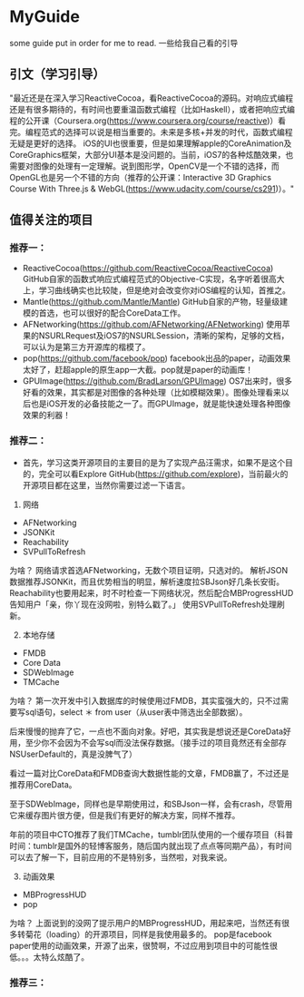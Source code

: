 # MyGuide
some guide put in order for me to read.
一些给我自己看的引导 

## 引文（学习引导）
 "最近还是在深入学习ReactiveCocoa，看ReactiveCocoa的源码。对响应式编程还是有很多期待的，有时间也要重温函数式编程（比如Haskell），或者把响应式编程的公开课（Coursera.org(https://www.coursera.org/course/reactive)）看完。编程范式的选择可以说是相当重要的。未来是多核+并发的时代，函数式编程无疑是更好的选择。
iOS的UI也很重要，但是如果理解apple的CoreAnimation及CoreGraphics框架，大部分UI基本是没问题的。当前，iOS7的各种炫酷效果，也需要对图像的处理有一定理解。说到图形学，OpenCV是一个不错的选择，而OpenGL也是另一个不错的方向（推荐的公开课：Interactive 3D Graphics Course With Three.js & WebGL(https://www.udacity.com/course/cs291)）。"

## 值得关注的项目
### 推荐一：
- ReactiveCocoa(https://github.com/ReactiveCocoa/ReactiveCocoa)
  GitHub自家的函数式响应式编程范式的Objective-C实现，名字听着很高大上，学习曲线确实也比较陡，但是绝对会改变你对iOS编程的认知，首推之。
- Mantle(https://github.com/Mantle/Mantle)
  GitHub自家的产物，轻量级建模的首选，也可以很好的配合CoreData工作。
- AFNetworking(https://github.com/AFNetworking/AFNetworking)
  使用苹果的NSURLRequest及iOS7的NSURLSession，清晰的架构，足够的文档，可以认为是第三方开源库的楷模了。
- pop(https://github.com/facebook/pop)
  facebook出品的paper，动画效果太好了，赶超apple的原生app一大截。pop就是paper的动画库！
- GPUImage(https://github.com/BradLarson/GPUImage)
  OS7出来时，很多好看的效果，其实都是对图像的各种处理（比如模糊效果）。图像处理看来以后也是iOS开发的必备技能之一了。而GPUImage，就是能快速处理各种图像效果的利器！

### 推荐二：
- 首先，学习这类开源项目的主要目的是为了实现产品汪需求，如果不是这个目的，完全可以看Explore GitHub(https://github.com/explore)，当前最火的开源项目都在这里，当然你需要过滤一下语言。
1. 网络
  - AFNetworking
  - JSONKit
  - Reachability
  - SVPullToRefresh

为啥？
  网络请求首选AFNetworking，无数个项目证明，只选对的。
  解析JSON数据推荐JSONKit，而且优势相当的明显，解析速度拉SBJson好几条长安街。
  Reachability也要用起来，时不时检查一下网络状况，然后配合MBProgressHUD告知用户「亲，你丫现在没网啦，别特么戳了。」
  使用SVPullToRefresh处理刷新。

2. 本地存储
  - FMDB
  - Core Data
  - SDWebImage
  - TMCache

为啥？
  第一次开发中引入数据库的时候使用过FMDB，其实蛮强大的，只不过需要写sql语句，select ＊ from user（从user表中筛选出全部数据）。

  后来慢慢的抛弃了它，一点也不面向对象。好吧，其实我是想说还是CoreData好用，至少你不会因为不会写sql而没法保存数据。（接手过的项目竟然还有全部存NSUserDefault的，真是没脾气了）

  看过一篇对比CoreData和FMDB查询大数据性能的文章，FMDB赢了，不过还是推荐用CoreData。

至于SDWebImage，同样也是早期使用过，和SBJson一样，会有crash，尽管用它来缓存图片很方便，但是我们有更好的解决方案，同样不推荐。

  年前的项目中CTO推荐了我们TMCache，tumblr团队使用的一个缓存项目（科普时间：tumblr是国外的轻博客服务，随后国内就出现了点点等同期产品），有时间可以去了解一下，目前应用的不是特别多，当然啦，对我来说。

3. 动画效果
  - MBProgressHUD
  - pop  

为啥？
  上面说到的没网了提示用户的MBProgressHUD，用起来吧，当然还有很多转菊花（loading）的开源项目，同样是我使用最多的。
  pop是facebook paper使用的动画效果，开源了出来，很赞啊，不过应用到项目中的可能性很低。。。太特么炫酷了。

### 推荐三：




